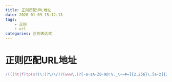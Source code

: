```yaml
---
title: 正则匹配URL地址
date: 2020-01-09 15:12:13
tags: 
    - 正则
    - url
categories: 正则表达式
---
```

# 正则匹配URL地址
```javascript
/(((ht|f)tp(s?)\:)?\/\/)?(www\.)?[-a-zA-Z0-9@:%._\+~#=]{2,256}\.[a-z]{2,4}\b([a-zA-Z0-9\-\.\?\,\'\/\\\+&amp;%\$#_=]*)?/g
```
